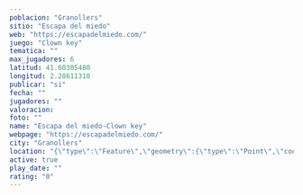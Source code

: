 ```yaml
---
poblacion: "Granollers"
sitio: "Escapa del miedo"
web: "https://escapadelmiedo.com/"
juego: "Clown key"
tematica: ""
max_jugadores: 6
latitud: 41.60305480
longitud: 2.28611310
publicar: "si"
fecha: ""
jugadores: ""
valoracion: 
foto: ""
name: "Escapa del miedo-Clown key"
webpage: "https://escapadelmiedo.com/"
city: "Granollers"
location: "{\"type\":\"Feature\",\"geometry\":{\"type\":\"Point\",\"coordinates\":[41.6030548,2.2861131]}}"
active: true
play_date: ""
rating: "0"
---
```

